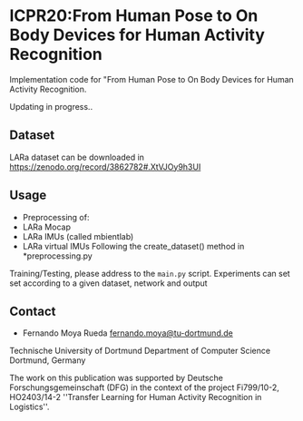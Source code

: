 # ICPR20:From Human Pose to On Body Devices for Human Activity Recognition
Implementation code for "From Human Pose to On Body Devices for Human Activity Recognition.

Updating in progress..

## Dataset

LARa dataset can be downloaded in https://zenodo.org/record/3862782#.XtVJOy9h3UI

## Usage

- Preprocessing of:
 - LARa Mocap
 - LARa IMUs (called mbientlab)
 - LARa virtual IMUs
Following the create_dataset() method in *preprocessing.py

Training/Testing, please address to the `main.py` script.
Experiments can set set according to a given dataset, network and output

## Contact

  - Fernando Moya Rueda   fernando.moya@tu-dortmund.de
  
Technische University of Dortmund
Department of Computer Science
Dortmund, Germany
  
  
The work on this publication was supported by Deutsche Forschungsgemeinschaft (DFG) in the context of the project Fi799/10-2, HO2403/14-2 ''Transfer Learning for Human Activity Recognition in Logistics''.
